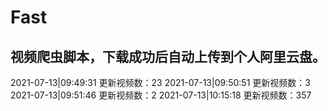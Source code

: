 
# Fast

## 视频爬虫脚本，下载成功后自动上传到个人阿里云盘。

2021-07-13|09:49:31
更新视频数：23
2021-07-13|09:50:51
更新视频数：3
2021-07-13|09:51:46
更新视频数：2
2021-07-13|10:15:18
更新视频数：357